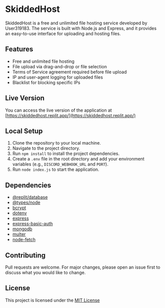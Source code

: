 # SkiddedHost

SkiddedHost is a free and unlimited file hosting service developed by User319183. The service is built with Node.js and Express, and it provides an easy-to-use interface for uploading and hosting files.

## Features

- Free and unlimited file hosting
- File upload via drag-and-drop or file selection
- Terms of Service agreement required before file upload
- IP and user-agent logging for uploaded files
- Blacklist for blocking specific IPs

## Live Version

You can access the live version of the application at [https://skiddedhost.replit.app/](https://skiddedhost.replit.app/)

## Local Setup

1. Clone the repository to your local machine.
2. Navigate to the project directory.
3. Run `npm install` to install the project dependencies.
4. Create a `.env` file in the root directory and add your environment variables (e.g., `DISCORD_WEBHOOK_URL` and `PORT`).
5. Run `node index.js` to start the application.

## Dependencies

- [@replit/database](https://www.npmjs.com/package/@replit/database)
- [@types/node](https://www.npmjs.com/package/@types/node)
- [bcrypt](https://www.npmjs.com/package/bcrypt)
- [dotenv](https://www.npmjs.com/package/dotenv)
- [express](https://www.npmjs.com/package/express)
- [express-basic-auth](https://www.npmjs.com/package/express-basic-auth)
- [mongodb](https://www.npmjs.com/package/mongodb)
- [multer](https://www.npmjs.com/package/multer)
- [node-fetch](https://www.npmjs.com/package/node-fetch)

## Contributing

Pull requests are welcome. For major changes, please open an issue first to discuss what you would like to change.

## License

This project is licensed under the [MIT License](LICENSE)